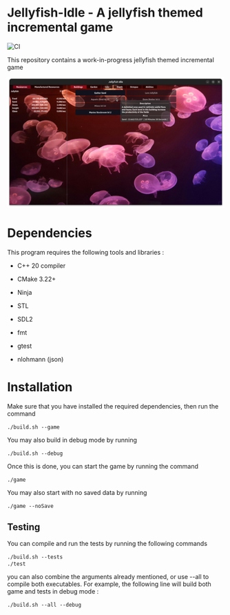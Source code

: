 # Jellyfish-Idle - A jellyfish themed incremental game
![CI](https://github.com/VacheDesNeiges/Jellyfish-Idle/actions/workflows/cmake-single-platform.yml/badge.svg)

This repository contains a work-in-progress jellyfish themed incremental game

![Screenshot](https://github.com/VacheDesNeiges/Jellyfish-Idle/blob/main/assets/jfishGame.png)



# Dependencies
This program requires the following tools and libraries :

- C++ 20 compiler
- CMake 3.22+
- Ninja

- STL
- SDL2
- fmt
- gtest
- nlohmann (json)


# Installation
Make sure that you have installed the required dependencies, then run the command
```
./build.sh --game
```

You may also build in debug mode by running
```
./build.sh --debug
```


Once this is done, you can start the game by running the command
```
./game
```

You may also start with no saved data by running
```
./game --noSave
```

## Testing
You can compile and run the tests by running the following commands
```
./build.sh --tests
./test
```

you can also combine the arguments already mentioned, or use --all to compile both executables. For example, the following line will build both game and tests in debug mode :
```
./build.sh --all --debug
```
